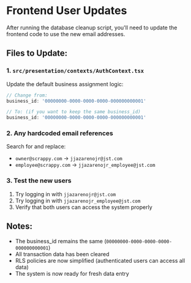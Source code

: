 # Frontend User Updates

After running the database cleanup script, you'll need to update the frontend code to use the new email addresses.

## Files to Update:

### 1. `src/presentation/contexts/AuthContext.tsx`
Update the default business assignment logic:

```typescript
// Change from:
business_id: '00000000-0000-0000-0000-000000000001'

// To: (if you want to keep the same business_id)
business_id: '00000000-0000-0000-0000-000000000001'
```

### 2. Any hardcoded email references
Search for and replace:
- `owner@scrappy.com` → `jjazarenojr@jst.com`
- `employee@scrappy.com` → `jjazarenojr_employee@jst.com`

### 3. Test the new users
1. Try logging in with `jjazarenojr@jst.com`
2. Try logging in with `jjazarenojr_employee@jst.com`
3. Verify that both users can access the system properly

## Notes:
- The business_id remains the same (`00000000-0000-0000-0000-000000000001`)
- All transaction data has been cleared
- RLS policies are now simplified (authenticated users can access all data)
- The system is now ready for fresh data entry


